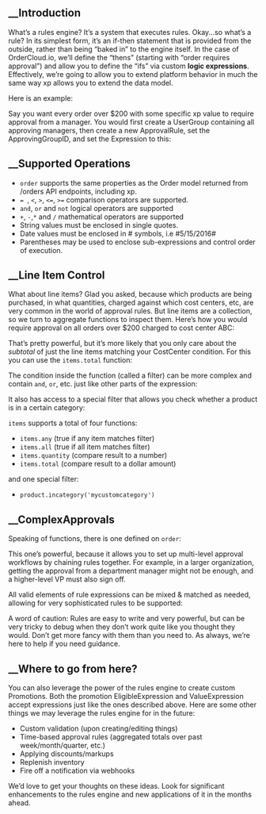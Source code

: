 

## __Introduction

What’s a rules engine? It’s a system that executes rules. Okay...so what’s a
rule? In its simplest form, it’s an if-then statement that is provided from
the outside, rather than being “baked in” to the engine itself. In the case of
OrderCloud.io, we’ll define the “thens” (starting with “order requires
approval”) and allow you to define the “ifs” via custom **logic expressions**.
Effectively, we’re going to allow you to extend platform behavior in much the
same way xp allows you to extend the data model.

Here is an example:

Say you want every order over $200 with some specific xp value to require
approval from a manager. You would first create a UserGroup containing all
approving managers, then create a new ApprovalRule, set the ApprovingGroupID,
and set the Expression to this:

## __Supported Operations

  * `order` supports the same properties as the Order model returned from /orders API endpoints, including xp.
  * `= `, ` < `, `>`, `<=`, `>=` comparison operators are supported.
  * `and`, `or` and `not` logical operators are supported
  * `+`, `-`,`*` and `/` mathematical operators are supported
  * String values must be enclosed in single quotes.
  * Date values must be enclosed in # symbols, i.e #5/15/2016#
  * Parentheses may be used to enclose sub-expressions and control order of execution.

## __Line Item Control

What about line items? Glad you asked, because which products are being
purchased, in what quantities, charged against which cost centers, etc, are
very common in the world of approval rules. But line items are a collection,
so we turn to aggregate functions to inspect them. Here’s how you would
require approval on all orders over $200 charged to cost center ABC:

That’s pretty powerful, but it’s more likely that you only care about the
_subtotal_ of just the line items matching your CostCenter condition. For this
you can use the `items.total` function:

The condition inside the function (called a filter) can be more complex and
contain `and`, `or`, etc. just like other parts of the expression:

It also has access to a special filter that allows you check whether a product
is in a certain category:

`items` supports a total of four functions:

  * `items.any` (true if any item matches filter)
  * `items.all` (true if all item matches filter)
  * `items.quantity` (compare result to a number)
  * `items.total` (compare result to a dollar amount)

and one special filter:

  * `product.incategory('mycustomcategory')`

## __ComplexApprovals

Speaking of functions, there is one defined on `order`:

This one’s powerful, because it allows you to set up multi-level approval
workflows by chaining rules together. For example, in a larger organization,
getting the approval from a department manager might not be enough, and a
higher-level VP must also sign off.

All valid elements of rule expressions can be mixed & matched as needed,
allowing for very sophisticated rules to be supported:

A word of caution: Rules are easy to write and very powerful, but can be very
tricky to debug when they don’t work quite like you thought they would. Don’t
get more fancy with them than you need to. As always, we’re here to help if
you need guidance.

## __Where to go from here?

You can also leverage the power of the rules engine to create custom
Promotions. Both the promotion EligibleExpression and ValueExpression accept
expressions just like the ones described above. Here are some other things we
may leverage the rules engine for in the future:

  * Custom validation (upon creating/editing things)
  * Time-based approval rules (aggregated totals over past week/month/quarter, etc.)
  * Applying discounts/markups
  * Replenish inventory
  * Fire off a notification via webhooks

We’d love to get your thoughts on these ideas. Look for significant
enhancements to the rules engine and new applications of it in the months
ahead.

